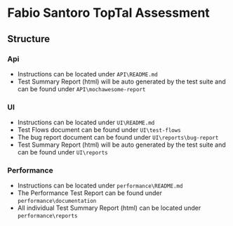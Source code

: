 # Fabio Santoro TopTal Assessment

## Structure
### Api
* Instructions can be located under `API\README.md`
* Test Summary Report (html) will be auto generated by the test suite and can be found under `API\mochawesome-report`
### UI
* Instructions can be located under `UI\README.md`
* Test Flows document can be found under `UI\test-flows`
* The bug report document can be found under `UI\reports\bug-report`
* Test Summary Report (html) will be auto generated by the test suite and can be found under `UI\reports`

### Performance 
* Instructions can be located under `performance\README.md`
* The Performance Test Report can be found under `performance\documentation`
* All individual Test Summary Report (html)  can be located under `performance\reports`






